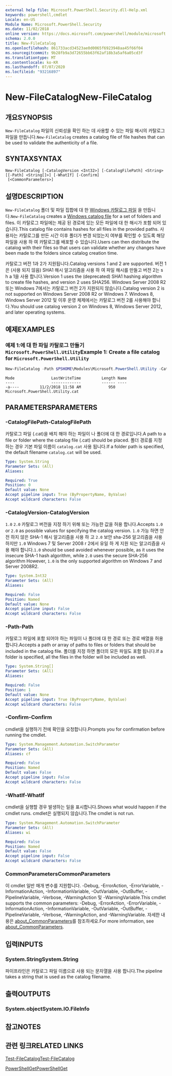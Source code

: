 ```yaml
---
external help file: Microsoft.PowerShell.Security.dll-Help.xml
keywords: powershell,cmdlet
Locale: en-US
Module Name: Microsoft.PowerShell.Security
ms.date: 11/02/2018
online version: https://docs.microsoft.com/powershell/module/microsoft.powershell.security/new-filecatalog?view=powershell-6&WT.mc_id=ps-gethelp
schema: 2.0.0
title: New-FileCatalog
ms.openlocfilehash: 861733acd34523ae0d0065f6923948aa45f66f04
ms.sourcegitcommit: 9b28fb9a3d72655bb63f62af18b3a5af6a05cd3f
ms.translationtype: MT
ms.contentlocale: ko-KR
ms.lasthandoff: 07/07/2020
ms.locfileid: "93216897"
---
```

# <span data-ttu-id="09d01-103">New-FileCatalog</span><span class="sxs-lookup"><span data-stu-id="09d01-103">New-FileCatalog</span></span>

## <span data-ttu-id="09d01-104">개요</span><span class="sxs-lookup"><span data-stu-id="09d01-104">SYNOPSIS</span></span>
<span data-ttu-id="09d01-105">`New-FileCatalog` 파일의 신뢰성을 확인 하는 데 사용할 수 있는 파일 해시의 카탈로그 파일을 만듭니다.</span><span class="sxs-lookup"><span data-stu-id="09d01-105">`New-FileCatalog` creates a catalog file of file hashes that can be used to validate the authenticity of a file.</span></span>

## <span data-ttu-id="09d01-106">SYNTAX</span><span class="sxs-lookup"><span data-stu-id="09d01-106">SYNTAX</span></span>

```
New-FileCatalog [-CatalogVersion <Int32>] [-CatalogFilePath] <String> [[-Path] <String[]>] [-WhatIf] [-Confirm]
 [<CommonParameters>]
```

## <span data-ttu-id="09d01-107">설명</span><span class="sxs-lookup"><span data-stu-id="09d01-107">DESCRIPTION</span></span>

<span data-ttu-id="09d01-108">`New-FileCatalog` 폴더 및 파일 집합에 대 한 [Windows 카탈로그 파일](/windows-hardware/drivers/install/catalog-files) 을 만듭니다.</span><span class="sxs-lookup"><span data-stu-id="09d01-108">`New-FileCatalog` creates a [Windows catalog file](/windows-hardware/drivers/install/catalog-files) for a set of folders and files.</span></span>
<span data-ttu-id="09d01-109">이 카탈로그 파일에는 제공 된 경로에 있는 모든 파일에 대 한 해시가 포함 되어 있습니다.</span><span class="sxs-lookup"><span data-stu-id="09d01-109">This catalog file contains hashes for all files in the provided paths.</span></span>
<span data-ttu-id="09d01-110">사용자는 카탈로그를 만든 시간 이후 폴더가 변경 되었는지 여부를 확인할 수 있도록 해당 파일을 사용 하 여 카탈로그를 배포할 수 있습니다.</span><span class="sxs-lookup"><span data-stu-id="09d01-110">Users can then distribute the catalog with their files so that users can validate whether any changes have been made to the folders since catalog creation time.</span></span>

<span data-ttu-id="09d01-111">카탈로그 버전 1과 2가 지원됩니다.</span><span class="sxs-lookup"><span data-stu-id="09d01-111">Catalog versions 1 and 2 are supported.</span></span> <span data-ttu-id="09d01-112">버전 1은 (사용 되지 않음) SHA1 해시 알고리즘을 사용 하 여 파일 해시를 만들고 버전 2는 s h a 1을 사용 합니다.</span><span class="sxs-lookup"><span data-stu-id="09d01-112">Version 1 uses the (deprecated) SHA1 hashing algorithm to create file hashes, and version 2 uses SHA256.</span></span>
<span data-ttu-id="09d01-113">Windows Server 2008 R2 또는 Windows 7에서는 카탈로그 버전 2가 지원되지 않습니다.</span><span class="sxs-lookup"><span data-stu-id="09d01-113">Catalog version 2 is not supported on Windows Server 2008 R2 or Windows 7.</span></span>
<span data-ttu-id="09d01-114">Windows 8, Windows Server 2012 및 이후 운영 체제에서는 카탈로그 버전 2를 사용해야 합니다.</span><span class="sxs-lookup"><span data-stu-id="09d01-114">You should use catalog version 2 on Windows 8, Windows Server 2012, and later operating systems.</span></span>

## <span data-ttu-id="09d01-115">예제</span><span class="sxs-lookup"><span data-stu-id="09d01-115">EXAMPLES</span></span>

### <span data-ttu-id="09d01-116">예제 1:에 대 한 파일 카탈로그 만들기 `Microsoft.PowerShell.Utility`</span><span class="sxs-lookup"><span data-stu-id="09d01-116">Example 1: Create a file catalog for `Microsoft.PowerShell.Utility`</span></span>

```powershell
New-FileCatalog -Path $PSHOME\Modules\Microsoft.PowerShell.Utility -CatalogFilePath \temp\Microsoft.PowerShell.Utility.cat -CatalogVersion 2.0
```

```Output
Mode                LastWriteTime         Length Name
----                -------------         ------ ----
-a----         11/2/2018 11:58 AM            950 Microsoft.PowerShell.Utility.cat
```

## <span data-ttu-id="09d01-117">PARAMETERS</span><span class="sxs-lookup"><span data-stu-id="09d01-117">PARAMETERS</span></span>

### <span data-ttu-id="09d01-118">-CatalogFilePath</span><span class="sxs-lookup"><span data-stu-id="09d01-118">-CatalogFilePath</span></span>

<span data-ttu-id="09d01-119">카탈로그 파일 (.cat)을 배치 해야 하는 파일이 나 폴더에 대 한 경로입니다.</span><span class="sxs-lookup"><span data-stu-id="09d01-119">A path to a file or folder where the catalog file (.cat) should be placed.</span></span>
<span data-ttu-id="09d01-120">폴더 경로를 지정 하는 경우 기본 파일 이름이 `catalog.cat` 사용 됩니다.</span><span class="sxs-lookup"><span data-stu-id="09d01-120">If a folder path is specified, the default filename `catalog.cat` will be used.</span></span>

```yaml
Type: System.String
Parameter Sets: (All)
Aliases:

Required: True
Position: 0
Default value: None
Accept pipeline input: True (ByPropertyName, ByValue)
Accept wildcard characters: False
```

### <span data-ttu-id="09d01-121">-CatalogVersion</span><span class="sxs-lookup"><span data-stu-id="09d01-121">-CatalogVersion</span></span>

<span data-ttu-id="09d01-122">`1.0` `2.0` 카탈로그 버전을 지정 하기 위해 또는 가능한 값을 허용 합니다.</span><span class="sxs-lookup"><span data-stu-id="09d01-122">Accepts `1.0` or `2.0` as possible values for specifying the catalog version.</span></span>
<span data-ttu-id="09d01-123">`1.0` 가능 하면 안전 하지 않은 SHA-1 해시 알고리즘을 사용 하 고 `2.0` 보안 sha-256 알고리즘을 사용 하지만 `1.0` Windows 7 및 Server 2008 r 2에서 유일 하 게 지원 되는 알고리즘을 사용 해야 합니다.</span><span class="sxs-lookup"><span data-stu-id="09d01-123">`1.0` should be used avoided whenever possible, as it uses the insecure SHA-1 hash algorithm, while `2.0` uses the secure SHA-256 algorithm However, `1.0` is the only supported algorithm on Windows 7 and Server 2008R2.</span></span>

```yaml
Type: System.Int32
Parameter Sets: (All)
Aliases:

Required: False
Position: Named
Default value: None
Accept pipeline input: False
Accept wildcard characters: False
```

### <span data-ttu-id="09d01-124">-Path</span><span class="sxs-lookup"><span data-stu-id="09d01-124">-Path</span></span>

<span data-ttu-id="09d01-125">카탈로그 파일에 포함 되어야 하는 파일이 나 폴더에 대 한 경로 또는 경로 배열을 허용 합니다.</span><span class="sxs-lookup"><span data-stu-id="09d01-125">Accepts a path or array of paths to files or folders that should be included in the catalog file.</span></span>
<span data-ttu-id="09d01-126">폴더를 지정 하면 폴더의 모든 파일도 포함 됩니다.</span><span class="sxs-lookup"><span data-stu-id="09d01-126">If a folder is specified, all the files in the folder will be included as well.</span></span>

```yaml
Type: System.String[]
Parameter Sets: (All)
Aliases:

Required: False
Position: 1
Default value: None
Accept pipeline input: True (ByPropertyName, ByValue)
Accept wildcard characters: False
```

### <span data-ttu-id="09d01-127">-Confirm</span><span class="sxs-lookup"><span data-stu-id="09d01-127">-Confirm</span></span>

<span data-ttu-id="09d01-128">cmdlet을 실행하기 전에 확인을 요청합니다.</span><span class="sxs-lookup"><span data-stu-id="09d01-128">Prompts you for confirmation before running the cmdlet.</span></span>

```yaml
Type: System.Management.Automation.SwitchParameter
Parameter Sets: (All)
Aliases: cf

Required: False
Position: Named
Default value: False
Accept pipeline input: False
Accept wildcard characters: False
```

### <span data-ttu-id="09d01-129">-WhatIf</span><span class="sxs-lookup"><span data-stu-id="09d01-129">-WhatIf</span></span>

<span data-ttu-id="09d01-130">cmdlet을 실행할 경우 발생하는 일을 표시합니다.</span><span class="sxs-lookup"><span data-stu-id="09d01-130">Shows what would happen if the cmdlet runs.</span></span>
<span data-ttu-id="09d01-131">cmdlet은 실행되지 않습니다.</span><span class="sxs-lookup"><span data-stu-id="09d01-131">The cmdlet is not run.</span></span>

```yaml
Type: System.Management.Automation.SwitchParameter
Parameter Sets: (All)
Aliases: wi

Required: False
Position: Named
Default value: False
Accept pipeline input: False
Accept wildcard characters: False
```

### <span data-ttu-id="09d01-132">CommonParameters</span><span class="sxs-lookup"><span data-stu-id="09d01-132">CommonParameters</span></span>

<span data-ttu-id="09d01-133">이 cmdlet 일반 매개 변수를 지원합니다. -Debug, -ErrorAction, -ErrorVariable, -InformationAction, -InformationVariable, -OutVariable, -OutBuffer, -PipelineVariable, -Verbose, -WarningAction 및 -WarningVariable.</span><span class="sxs-lookup"><span data-stu-id="09d01-133">This cmdlet supports the common parameters: -Debug, -ErrorAction, -ErrorVariable, -InformationAction, -InformationVariable, -OutVariable, -OutBuffer, -PipelineVariable, -Verbose, -WarningAction, and -WarningVariable.</span></span> <span data-ttu-id="09d01-134">자세한 내용은 [about_CommonParameters](https://go.microsoft.com/fwlink/?LinkID=113216)를 참조하세요.</span><span class="sxs-lookup"><span data-stu-id="09d01-134">For more information, see [about_CommonParameters](https://go.microsoft.com/fwlink/?LinkID=113216).</span></span>

## <span data-ttu-id="09d01-135">입력</span><span class="sxs-lookup"><span data-stu-id="09d01-135">INPUTS</span></span>

### <span data-ttu-id="09d01-136">System.String</span><span class="sxs-lookup"><span data-stu-id="09d01-136">System.String</span></span>

<span data-ttu-id="09d01-137">파이프라인은 카탈로그 파일 이름으로 사용 되는 문자열을 사용 합니다.</span><span class="sxs-lookup"><span data-stu-id="09d01-137">The pipeline takes a string that is used as the catalog filename.</span></span>

## <span data-ttu-id="09d01-138">출력</span><span class="sxs-lookup"><span data-stu-id="09d01-138">OUTPUTS</span></span>

### <span data-ttu-id="09d01-139">System.object</span><span class="sxs-lookup"><span data-stu-id="09d01-139">System.IO.FileInfo</span></span>

## <span data-ttu-id="09d01-140">참고</span><span class="sxs-lookup"><span data-stu-id="09d01-140">NOTES</span></span>

## <span data-ttu-id="09d01-141">관련 링크</span><span class="sxs-lookup"><span data-stu-id="09d01-141">RELATED LINKS</span></span>

[<span data-ttu-id="09d01-142">Test-FileCatalog</span><span class="sxs-lookup"><span data-stu-id="09d01-142">Test-FileCatalog</span></span>](Test-FileCatalog.md)

[<span data-ttu-id="09d01-143">PowerShellGet</span><span class="sxs-lookup"><span data-stu-id="09d01-143">PowerShellGet</span></span>](/powerShell/module/powershellget)
